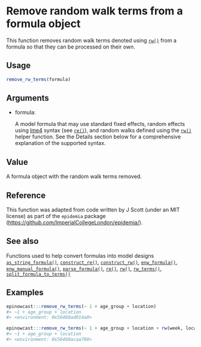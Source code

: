 # Remove random walk terms from a formula object

This function removes random walk terms denoted using
[`rw()`](https://package.epinowcast.org/dev/reference/rw.md) from a
formula so that they can be processed on their own.

## Usage

``` r
remove_rw_terms(formula)
```

## Arguments

- formula:

  A model formula that may use standard fixed effects, random effects
  using [lme4](https://rdrr.io/pkg/lme4/man/lme4-package.html) syntax
  (see [`re()`](https://package.epinowcast.org/dev/reference/re.md)),
  and random walks defined using the
  [`rw()`](https://package.epinowcast.org/dev/reference/rw.md) helper
  function. See the Details section below for a comprehensive
  explanation of the supported syntax.

## Value

A formula object with the random walk terms removed.

## Reference

This function was adapted from code written by J Scott (under an MIT
license) as part of the `epidemia` package
(https://github.com/ImperialCollegeLondon/epidemia/).

## See also

Functions used to help convert formulas into model designs
[`as_string_formula()`](https://package.epinowcast.org/dev/reference/as_string_formula.md),
[`construct_re()`](https://package.epinowcast.org/dev/reference/construct_re.md),
[`construct_rw()`](https://package.epinowcast.org/dev/reference/construct_rw.md),
[`enw_formula()`](https://package.epinowcast.org/dev/reference/enw_formula.md),
[`enw_manual_formula()`](https://package.epinowcast.org/dev/reference/enw_manual_formula.md),
[`parse_formula()`](https://package.epinowcast.org/dev/reference/parse_formula.md),
[`re()`](https://package.epinowcast.org/dev/reference/re.md),
[`rw()`](https://package.epinowcast.org/dev/reference/rw.md),
[`rw_terms()`](https://package.epinowcast.org/dev/reference/rw_terms.md),
[`split_formula_to_terms()`](https://package.epinowcast.org/dev/reference/split_formula_to_terms.md)

## Examples

``` r
epinowcast:::remove_rw_terms(~ 1 + age_group + location)
#> ~1 + age_group + location
#> <environment: 0x56460ad014a0>

epinowcast:::remove_rw_terms(~ 1 + age_group + location + rw(week, location))
#> ~1 + age_group + location
#> <environment: 0x56460acaa700>
```
